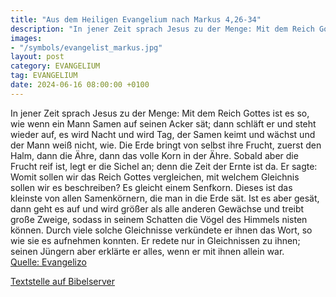 ```yaml
---
title: "Aus dem Heiligen Evangelium nach Markus 4,26-34"
description: "In jener Zeit sprach Jesus zu der Menge: Mit dem Reich Gottes ist es so, wie wenn ein Mann Samen auf seinen Acker sät; dann schläft er und steht wieder auf, es wird Nacht und wird Tag, der Samen keimt und wächst und der Mann weiß nicht, wie. Die Erde bringt von selbst ihre Frucht...."
images:
- "/symbols/evangelist_markus.jpg"
layout: post
category: EVANGELIUM
tag: EVANGELIUM
date: 2024-06-16 08:00:00 +0100
---
```

In jener Zeit sprach Jesus zu der Menge: Mit dem Reich Gottes ist es so, wie wenn ein Mann Samen auf seinen Acker sät;
dann schläft er und steht wieder auf, es wird Nacht und wird Tag, der Samen keimt und wächst und der Mann weiß nicht, wie.
Die Erde bringt von selbst ihre Frucht, zuerst den Halm, dann die Ähre, dann das volle Korn in der Ähre.<!--more-->
Sobald aber die Frucht reif ist, legt er die Sichel an; denn die Zeit der Ernte ist da.
Er sagte: Womit sollen wir das Reich Gottes vergleichen, mit welchem Gleichnis sollen wir es beschreiben?
Es gleicht einem Senfkorn. Dieses ist das kleinste von allen Samenkörnern, die man in die Erde sät.
Ist es aber gesät, dann geht es auf und wird größer als alle anderen Gewächse und treibt große Zweige, sodass in seinem Schatten die Vögel des Himmels nisten können.
Durch viele solche Gleichnisse verkündete er ihnen das Wort, so wie sie es aufnehmen konnten.
Er redete nur in Gleichnissen zu ihnen; seinen Jüngern aber erklärte er alles, wenn er mit ihnen allein war.<br>
[Quelle: Evangelizo](https://evangeliumtagfuertag.org/DE/gospel)

[Textstelle auf Bibelserver](https://www.bibleserver.com/EU/Markus4,26-34)
